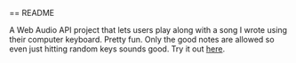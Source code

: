 == README

A Web Audio API project that lets users play along with a song I wrote using their computer keyboard. Pretty fun. Only the good notes are allowed so even just hitting random keys sounds good. Try it out [here](http://davetorre.com/play-alongs/everybody/index.html).
